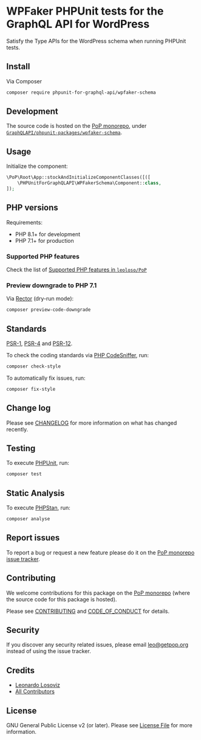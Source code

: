 # WPFaker PHPUnit tests for the GraphQL API for WordPress

<!--
[![Build Status][ico-travis]][link-travis]
[![Quality Score][ico-code-quality]][link-code-quality]
[![Software License][ico-license]](LICENSE.md)
[![Latest Version on Packagist][ico-version]][link-packagist]
[![Coverage Status][ico-scrutinizer]][link-scrutinizer]
[![Total Downloads][ico-downloads]][link-downloads]
-->

Satisfy the Type APIs for the WordPress schema when running PHPUnit tests.

## Install

Via Composer

``` bash
composer require phpunit-for-graphql-api/wpfaker-schema
```

## Development

The source code is hosted on the [PoP monorepo](https://github.com/leoloso/PoP), under [`GraphQLAPI/phpunit-packages/wpfaker-schema`](https://github.com/leoloso/PoP/tree/master/layers/GraphQLAPI/phpunit-packages/wpfaker-schema).

## Usage

Initialize the component:

``` php
\PoP\Root\App::stockAndInitializeComponentClasses([([
    \PHPUnitForGraphQLAPI\WPFakerSchema\Component::class,
]);
```

## PHP versions

Requirements:

- PHP 8.1+ for development
- PHP 7.1+ for production

### Supported PHP features

Check the list of [Supported PHP features in `leoloso/PoP`](https://github.com/leoloso/PoP/blob/master/docs/supported-php-features.md)

### Preview downgrade to PHP 7.1

Via [Rector](https://github.com/rectorphp/rector) (dry-run mode):

```bash
composer preview-code-downgrade
```

## Standards

[PSR-1](https://www.php-fig.org/psr/psr-1), [PSR-4](https://www.php-fig.org/psr/psr-4) and [PSR-12](https://www.php-fig.org/psr/psr-12).

To check the coding standards via [PHP CodeSniffer](https://github.com/squizlabs/PHP_CodeSniffer), run:

``` bash
composer check-style
```

To automatically fix issues, run:

``` bash
composer fix-style
```

## Change log

Please see [CHANGELOG](CHANGELOG.md) for more information on what has changed recently.

## Testing

To execute [PHPUnit](https://phpunit.de/), run:

``` bash
composer test
```

## Static Analysis

To execute [PHPStan](https://github.com/phpstan/phpstan), run:

``` bash
composer analyse
```

## Report issues

To report a bug or request a new feature please do it on the [PoP monorepo issue tracker](https://github.com/leoloso/PoP/issues).

## Contributing

We welcome contributions for this package on the [PoP monorepo](https://github.com/leoloso/PoP) (where the source code for this package is hosted).

Please see [CONTRIBUTING](CONTRIBUTING.md) and [CODE_OF_CONDUCT](CODE_OF_CONDUCT.md) for details.

## Security

If you discover any security related issues, please email leo@getpop.org instead of using the issue tracker.

## Credits

- [Leonardo Losoviz][link-author]
- [All Contributors][link-contributors]

## License

GNU General Public License v2 (or later). Please see [License File](LICENSE.md) for more information.

[ico-version]: https://img.shields.io/packagist/v/phpunit-for-graphql-api/wpfaker-schema.svg?style=flat-square
[ico-license]: https://img.shields.io/badge/license-GPLv2-brightgreen.svg?style=flat-square
[ico-travis]: https://img.shields.io/travis/phpunit-for-graphql-api/wpfaker-schema/master.svg?style=flat-square
[ico-scrutinizer]: https://img.shields.io/scrutinizer/coverage/g/phpunit-for-graphql-api/wpfaker-schema.svg?style=flat-square
[ico-code-quality]: https://img.shields.io/scrutinizer/g/phpunit-for-graphql-api/wpfaker-schema.svg?style=flat-square
[ico-downloads]: https://img.shields.io/packagist/dt/phpunit-for-graphql-api/wpfaker-schema.svg?style=flat-square

[link-packagist]: https://packagist.org/packages/phpunit-for-graphql-api/wpfaker-schema
[link-travis]: https://travis-ci.org/phpunit-for-graphql-api/wpfaker-schema
[link-scrutinizer]: https://scrutinizer-ci.com/g/phpunit-for-graphql-api/wpfaker-schema/code-structure
[link-code-quality]: https://scrutinizer-ci.com/g/phpunit-for-graphql-api/wpfaker-schema
[link-downloads]: https://packagist.org/packages/phpunit-for-graphql-api/wpfaker-schema
[link-author]: https://github.com/leoloso
[link-contributors]: ../../../../../../contributors
